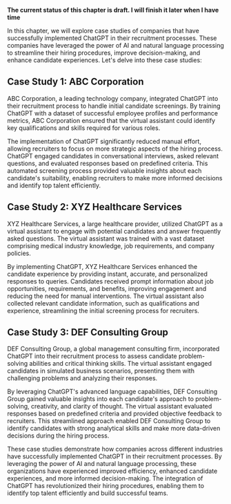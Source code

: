 **The current status of this chapter is draft. I will finish it later when I have time**

In this chapter, we will explore case studies of companies that have successfully implemented ChatGPT in their recruitment processes. These companies have leveraged the power of AI and natural language processing to streamline their hiring procedures, improve decision-making, and enhance candidate experiences. Let's delve into these case studies:

Case Study 1: ABC Corporation
-----------------------------

ABC Corporation, a leading technology company, integrated ChatGPT into their recruitment process to handle initial candidate screenings. By training ChatGPT with a dataset of successful employee profiles and performance metrics, ABC Corporation ensured that the virtual assistant could identify key qualifications and skills required for various roles.

The implementation of ChatGPT significantly reduced manual effort, allowing recruiters to focus on more strategic aspects of the hiring process. ChatGPT engaged candidates in conversational interviews, asked relevant questions, and evaluated responses based on predefined criteria. This automated screening process provided valuable insights about each candidate's suitability, enabling recruiters to make more informed decisions and identify top talent efficiently.

Case Study 2: XYZ Healthcare Services
-------------------------------------

XYZ Healthcare Services, a large healthcare provider, utilized ChatGPT as a virtual assistant to engage with potential candidates and answer frequently asked questions. The virtual assistant was trained with a vast dataset comprising medical industry knowledge, job requirements, and company policies.

By implementing ChatGPT, XYZ Healthcare Services enhanced the candidate experience by providing instant, accurate, and personalized responses to queries. Candidates received prompt information about job opportunities, requirements, and benefits, improving engagement and reducing the need for manual interventions. The virtual assistant also collected relevant candidate information, such as qualifications and experience, streamlining the initial screening process for recruiters.

Case Study 3: DEF Consulting Group
----------------------------------

DEF Consulting Group, a global management consulting firm, incorporated ChatGPT into their recruitment process to assess candidate problem-solving abilities and critical thinking skills. The virtual assistant engaged candidates in simulated business scenarios, presenting them with challenging problems and analyzing their responses.

By leveraging ChatGPT's advanced language capabilities, DEF Consulting Group gained valuable insights into each candidate's approach to problem-solving, creativity, and clarity of thought. The virtual assistant evaluated responses based on predefined criteria and provided objective feedback to recruiters. This streamlined approach enabled DEF Consulting Group to identify candidates with strong analytical skills and make more data-driven decisions during the hiring process.

These case studies demonstrate how companies across different industries have successfully implemented ChatGPT in their recruitment processes. By leveraging the power of AI and natural language processing, these organizations have experienced improved efficiency, enhanced candidate experiences, and more informed decision-making. The integration of ChatGPT has revolutionized their hiring procedures, enabling them to identify top talent efficiently and build successful teams.
